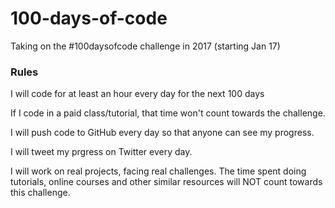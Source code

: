 # 100-days-of-code
Taking on the #100daysofcode challenge in 2017 (starting Jan 17)

<h3>Rules</h3>

<p>I will code for at least an hour every day for the next 100 days</p>
<p>If I code in a paid class/tutorial, that time won't count towards the challenge.</p>
<p>I will push code to GitHub every day so that anyone can see my progress.</p>
<p>I will tweet my prgress on Twitter every day.</p>
<p>I will work on real projects, facing real challenges. The time spent doing tutorials, online courses and other similar resources will NOT count towards this challenge.</p>
      
